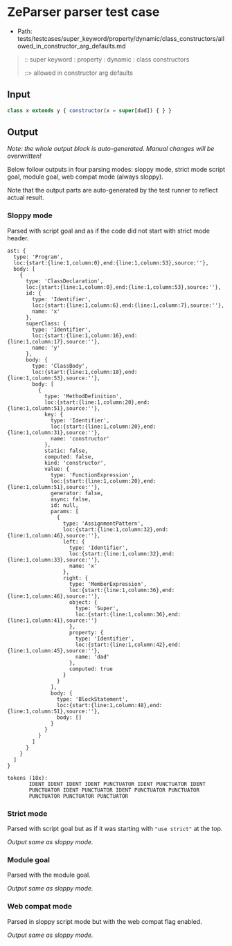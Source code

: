 # ZeParser parser test case

- Path: tests/testcases/super_keyword/property/dynamic/class_constructors/allowed_in_constructor_arg_defaults.md

> :: super keyword : property : dynamic : class constructors
>
> ::> allowed in constructor arg defaults

## Input

`````js
class x extends y { constructor(x = super[dad]) { } }
`````

## Output

_Note: the whole output block is auto-generated. Manual changes will be overwritten!_

Below follow outputs in four parsing modes: sloppy mode, strict mode script goal, module goal, web compat mode (always sloppy).

Note that the output parts are auto-generated by the test runner to reflect actual result.

### Sloppy mode

Parsed with script goal and as if the code did not start with strict mode header.

`````
ast: {
  type: 'Program',
  loc:{start:{line:1,column:0},end:{line:1,column:53},source:''},
  body: [
    {
      type: 'ClassDeclaration',
      loc:{start:{line:1,column:0},end:{line:1,column:53},source:''},
      id: {
        type: 'Identifier',
        loc:{start:{line:1,column:6},end:{line:1,column:7},source:''},
        name: 'x'
      },
      superClass: {
        type: 'Identifier',
        loc:{start:{line:1,column:16},end:{line:1,column:17},source:''},
        name: 'y'
      },
      body: {
        type: 'ClassBody',
        loc:{start:{line:1,column:18},end:{line:1,column:53},source:''},
        body: [
          {
            type: 'MethodDefinition',
            loc:{start:{line:1,column:20},end:{line:1,column:51},source:''},
            key: {
              type: 'Identifier',
              loc:{start:{line:1,column:20},end:{line:1,column:31},source:''},
              name: 'constructor'
            },
            static: false,
            computed: false,
            kind: 'constructor',
            value: {
              type: 'FunctionExpression',
              loc:{start:{line:1,column:20},end:{line:1,column:51},source:''},
              generator: false,
              async: false,
              id: null,
              params: [
                {
                  type: 'AssignmentPattern',
                  loc:{start:{line:1,column:32},end:{line:1,column:46},source:''},
                  left: {
                    type: 'Identifier',
                    loc:{start:{line:1,column:32},end:{line:1,column:33},source:''},
                    name: 'x'
                  },
                  right: {
                    type: 'MemberExpression',
                    loc:{start:{line:1,column:36},end:{line:1,column:46},source:''},
                    object: {
                      type: 'Super',
                      loc:{start:{line:1,column:36},end:{line:1,column:41},source:''}
                    },
                    property: {
                      type: 'Identifier',
                      loc:{start:{line:1,column:42},end:{line:1,column:45},source:''},
                      name: 'dad'
                    },
                    computed: true
                  }
                }
              ],
              body: {
                type: 'BlockStatement',
                loc:{start:{line:1,column:48},end:{line:1,column:51},source:''},
                body: []
              }
            }
          }
        ]
      }
    }
  ]
}

tokens (18x):
       IDENT IDENT IDENT IDENT PUNCTUATOR IDENT PUNCTUATOR IDENT
       PUNCTUATOR IDENT PUNCTUATOR IDENT PUNCTUATOR PUNCTUATOR
       PUNCTUATOR PUNCTUATOR PUNCTUATOR
`````

### Strict mode

Parsed with script goal but as if it was starting with `"use strict"` at the top.

_Output same as sloppy mode._

### Module goal

Parsed with the module goal.

_Output same as sloppy mode._

### Web compat mode

Parsed in sloppy script mode but with the web compat flag enabled.

_Output same as sloppy mode._
